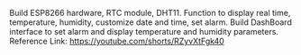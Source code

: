 Build ESP8266 hardware, RTC module, DHT11. 
Function to display real time, temperature, humidity, customize date and time, set alarm. 
Build DashBoard interface to set alarm and display temperature and humidity parameters.
Reference Link: https://youtube.com/shorts/RZyvXtFgk40
